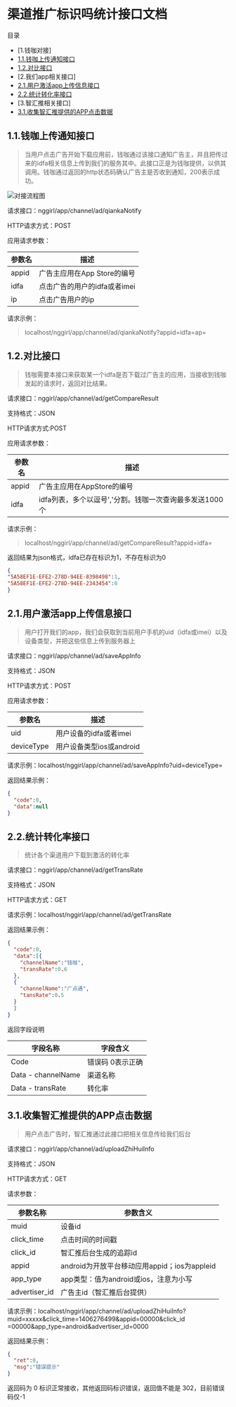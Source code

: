 <h1>渠道推广标识吗统计接口文档</h1>
目录


* [1.钱咖对接]
 * [1.1.钱咖上传通知接口](#1.1)
 * [1.2.对比接口](#1.2)
* [2.我们app相关接口]
 * [2.1.用户激活app上传信息接口](#2.1)
 * [2.2.统计转化率接口](#2.2)
* [3.智汇推相关接口]
 * [3.1.收集智汇推提供的APP点击数据](#3.1)



<h2 id="1.1">1.1.钱咖上传通知接口</h2>

> 当用户点击广告开始下载应用前，钱咖通过该接口通知广告主，并且把传过来的idfa相关信息上传到我们的服务其中。此接口正是为钱咖提供，以供其调用。钱咖通过返回的http状态码确认广告主是否收到通知，200表示成功。

![对接流程图](http://photosd.nggirl.com.cn/work/903b8fc1ac164b4996ce0a34ce11fb63.jpg)

请求接口：nggirl/app/channel/ad/qiankaNotify

HTTP请求方式：POST

应用请求参数：

|参数名|描述|
|---|---|
|appid|广告主应用在App Store的编号|
|idfa|点击广告的用户的idfa或者imei|
|ip|点击广告用户的ip|

请求示例：
> localhost/nggirl/app/channel/ad/qiankaNotify?appid=idfa=ap=


<h2 id="1.2">1.2.对比接口</h2>

> 钱咖需要本接口来获取某一个idfa是否下载过广告主的应用，当接收到钱咖发起的请求时，返回对比结果。

请求接口：nggirl/app/channel/ad/getCompareResult

支持格式：JSON

HTTP请求方式:POST

应用请求参数：

|参数名|描述|
|---|---|
|appid|广告主应用在AppStore的编号|
|idfa|idfa列表，多个以逗号','分割。钱咖一次查询最多发送1000个|

请求示例：

> localhost/nggirl/app/channel/ad/getCompareResult?appid=idfa=

返回结果为json格式，idfa已存在标识为1，不存在标识为0

```json
{
"5A58EF1E-EFE2-278D-94EE-8398498":1,
"5A58EF1E-EFE2-278D-94EE-2343454":0
}
```


<h2 id="2.1">2.1.用户激活app上传信息接口</h2>

> 用户打开我们的app，我们会获取到当前用户手机的uid（idfa或imei）以及设备类型，并把这些信息上传到服务器上

请求接口：nggirl/app/channel/ad/saveAppInfo

支持格式：JSON

HTTP请求方式：POST

应用请求参数：

|参数名|描述|
|---|---|
|uid|用户设备的idfa或者imei|
|deviceType|用户设备类型ios或android|

请求示例：localhost/nggirl/app/channel/ad/saveAppInfo?uid=deviceType=

返回结果示例：

```json
{
  "code":0,
  "data":null
}
```


<h2 id="2.2">2.2.统计转化率接口</h2>

> 统计各个渠道用户下载到激活的转化率

请求接口：nggirl/app/channel/ad/getTransRate

支持格式：JSON

HTTP请求方式：GET

请求示例：localhost/nggirl/app/channel/ad/getTransRate

返回结果示例：

```json
{
  "code":0,
  "data":[{
    "channelName":"钱咖",
    "transRate":0.6
  },
  {
    "channelName":"广点通",
    "tansRate":0.5
  }
  ]
}
```

返回字段说明


|字段名称|字段含义|
|---|---|
|Code|错误码 0表示正确|
|Data - channelName|渠道名称|
|Data - transRate|转化率|

<h2 id="3.1">3.1.收集智汇推提供的APP点击数据</h2>

> 用户点击广告时，智汇推通过此接口把相关信息传给我们后台

请求接口：nggirl/app/channel/ad/uploadZhiHuiInfo

支持格式：JSON

HTTP请求方式：GET

请求参数：

|参数名称|参数含义|
|----|----|
|muid|设备id|
|click_time|点击时间的时间戳|
|click_id|智汇推后台生成的追踪id|
|appid|android为开放平台移动应用appid；ios为appleid|
|app_type|app类型：值为android或ios，注意为小写|
|advertiser_id|广告主id（智汇推后台提供）|

请求示例：localhost/nggirl/app/channel/ad/uploadZhiHuiInfo?muid=xxxxx&click_time=1406276499&appid=00000&click_id
=00000&app_type=android&advertiser_id=0000

返回结果示例：

```json
{
  "ret":0,
  "msg":"错误提示"
}
```
返回码为 0 标识正常接收，其他返回码标识错误，返回值不能是 302，目前错误码仅-1














